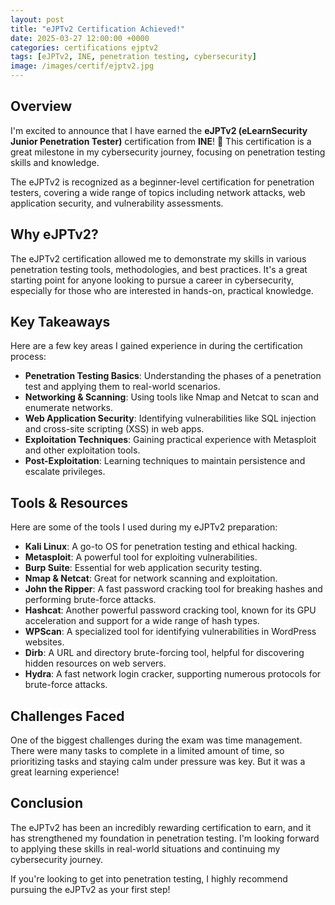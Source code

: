 ```yaml
---
layout: post
title: "eJPTv2 Certification Achieved!"
date: 2025-03-27 12:00:00 +0000
categories: certifications ejptv2
tags: [eJPTv2, INE, penetration testing, cybersecurity]
image: /images/certif/ejptv2.jpg
---
```


## Overview
I'm excited to announce that I have earned the **eJPTv2 (eLearnSecurity Junior Penetration Tester)** certification from **INE**! 🎉 This certification is a great milestone in my cybersecurity journey, focusing on penetration testing skills and knowledge.

The eJPTv2 is recognized as a beginner-level certification for penetration testers, covering a wide range of topics including network attacks, web application security, and vulnerability assessments.

## Why eJPTv2?
The eJPTv2 certification allowed me to demonstrate my skills in various penetration testing tools, methodologies, and best practices. It's a great starting point for anyone looking to pursue a career in cybersecurity, especially for those who are interested in hands-on, practical knowledge.

## Key Takeaways
Here are a few key areas I gained experience in during the certification process:
- **Penetration Testing Basics**: Understanding the phases of a penetration test and applying them to real-world scenarios.
- **Networking & Scanning**: Using tools like Nmap and Netcat to scan and enumerate networks.
- **Web Application Security**: Identifying vulnerabilities like SQL injection and cross-site scripting (XSS) in web apps.
- **Exploitation Techniques**: Gaining practical experience with Metasploit and other exploitation tools.
- **Post-Exploitation**: Learning techniques to maintain persistence and escalate privileges.

## Tools & Resources
Here are some of the tools I used during my eJPTv2 preparation:

- **Kali Linux**: A go-to OS for penetration testing and ethical hacking.
- **Metasploit**: A powerful tool for exploiting vulnerabilities.
- **Burp Suite**: Essential for web application security testing.
- **Nmap & Netcat**: Great for network scanning and exploitation.
- **John the Ripper**: A fast password cracking tool for breaking hashes and performing brute-force attacks.
- **Hashcat**: Another powerful password cracking tool, known for its GPU acceleration and support for a wide range of hash types.
- **WPScan**: A specialized tool for identifying vulnerabilities in WordPress websites.
- **Dirb**: A URL and directory brute-forcing tool, helpful for discovering hidden resources on web servers.
- **Hydra**: A fast network login cracker, supporting numerous protocols for brute-force attacks.

## Challenges Faced
One of the biggest challenges during the exam was time management. There were many tasks to complete in a limited amount of time, so prioritizing tasks and staying calm under pressure was key. But it was a great learning experience!

## Conclusion
The eJPTv2 has been an incredibly rewarding certification to earn, and it has strengthened my foundation in penetration testing. I'm looking forward to applying these skills in real-world situations and continuing my cybersecurity journey.

If you're looking to get into penetration testing, I highly recommend pursuing the eJPTv2 as your first step!


